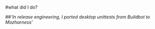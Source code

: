 #what did I do?

##<em>'In release engineering, I ported desktop unittests from Buildbot to Mozharness'</em>
